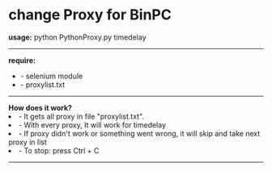 # change Proxy for BinPC

<div><b>usage:</b> python PythonProxy.py timedelay</div><hr>
<div><b>require:</b>
<ul><li> - selenium module</li>
<li> - proxylist.txt</li></ul></div><hr>
<div><b>How does it work?</b>
<li>- It gets all proxy in file "proxylist.txt".</li>
<li>- With every proxy, It will work for timedelay</li>
<li>- If proxy didn't work or something went wrong, it will skip and take next proxy in list</li>
<li>- To stop: press Ctrl + C</li><hr></div>
